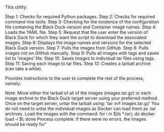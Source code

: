 This utility:

Step 1: Checks for required Python packages.
Step 2: Checks for required command-line tools.
Step 3: Checking for the existence of the configuration file containing the Black Duck version and Container image names.
Step 4: Loads the YAML file. 
Step 5: Request that the user enter the version of Black Duck for which they want the script to download the associated images.
Step 6: Displays the image names and versions for the selected Black Duck version.
Step 7: Pulls the images from GitHub.
Step 8: Pulls images not on GitHub manually. 
Step 9: Pulls all images with tags and saves list to 'images' file.
Step 10: Saves images to individual tar files using tags.
Step 11: Saving each image to tar files.
Step 12: Creates a tarball archive (can take a while).

Provides instructions to the user to complete the rest of the process, namely:

Note: Move either the tarball of all of the images (images.tar.gz) or each image 
archive to the Black Duck target server using your preferred method.
Once on the target server, untar the tarball using: 'tar xvf images.tar.gz'
You do not need to untar the individual images as Docker can load them as .tar archives.
Load the images with the command: for i in $(ls *.tar); do docker load -i $i; done
Process complete. If there were no errors, the images should be ready for"
